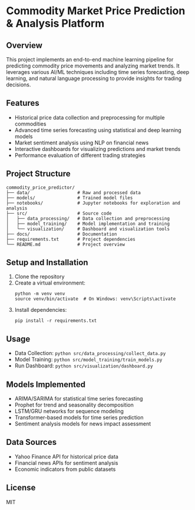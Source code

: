 # Commodity Market Price Prediction & Analysis Platform

## Overview
This project implements an end-to-end machine learning pipeline for predicting commodity price movements and analyzing market trends. It leverages various AI/ML techniques including time series forecasting, deep learning, and natural language processing to provide insights for trading decisions.

## Features
- Historical price data collection and preprocessing for multiple commodities
- Advanced time series forecasting using statistical and deep learning models
- Market sentiment analysis using NLP on financial news
- Interactive dashboards for visualizing predictions and market trends
- Performance evaluation of different trading strategies

## Project Structure
```
commodity_price_predictor/
├── data/                  # Raw and processed data
├── models/                # Trained model files
├── notebooks/             # Jupyter notebooks for exploration and analysis
├── src/                   # Source code
│   ├── data_processing/   # Data collection and preprocessing
│   ├── model_training/    # Model implementation and training
│   └── visualization/     # Dashboard and visualization tools
├── docs/                  # Documentation
├── requirements.txt       # Project dependencies
└── README.md              # Project overview
```

## Setup and Installation
1. Clone the repository
2. Create a virtual environment:
   ```
   python -m venv venv
   source venv/bin/activate  # On Windows: venv\Scripts\activate
   ```
3. Install dependencies:
   ```
   pip install -r requirements.txt
   ```

## Usage
- Data Collection: `python src/data_processing/collect_data.py`
- Model Training: `python src/model_training/train_models.py`
- Run Dashboard: `python src/visualization/dashboard.py`

## Models Implemented
- ARIMA/SARIMA for statistical time series forecasting
- Prophet for trend and seasonality decomposition
- LSTM/GRU networks for sequence modeling
- Transformer-based models for time series prediction
- Sentiment analysis models for news impact assessment

## Data Sources
- Yahoo Finance API for historical price data
- Financial news APIs for sentiment analysis
- Economic indicators from public datasets

## License
MIT 